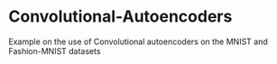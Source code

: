 # Convolutional-Autoencoders
Example on the use of Convolutional autoencoders on the MNIST and Fashion-MNIST datasets
